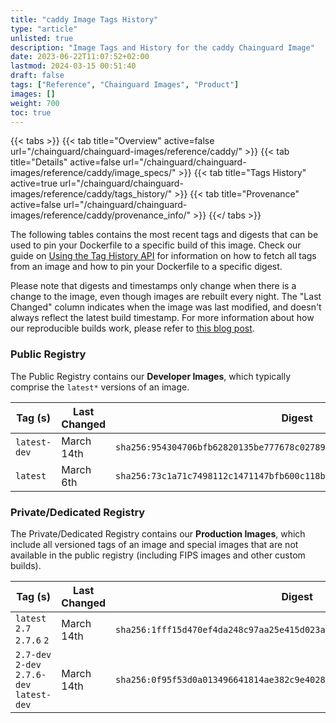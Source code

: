 ```yaml
---
title: "caddy Image Tags History"
type: "article"
unlisted: true
description: "Image Tags and History for the caddy Chainguard Image"
date: 2023-06-22T11:07:52+02:00
lastmod: 2024-03-15 00:51:40
draft: false
tags: ["Reference", "Chainguard Images", "Product"]
images: []
weight: 700
toc: true
---
```


{{< tabs >}}
{{< tab title="Overview" active=false url="/chainguard/chainguard-images/reference/caddy/" >}}
{{< tab title="Details" active=false url="/chainguard/chainguard-images/reference/caddy/image_specs/" >}}
{{< tab title="Tags History" active=true url="/chainguard/chainguard-images/reference/caddy/tags_history/" >}}
{{< tab title="Provenance" active=false url="/chainguard/chainguard-images/reference/caddy/provenance_info/" >}}
{{</ tabs >}}

The following tables contains the most recent tags and digests that can be used to pin your Dockerfile to a specific build of this image. Check our guide on [Using the Tag History API](/chainguard/chainguard-images/using-the-tag-history-api/) for information on how to fetch all tags from an image and how to pin your Dockerfile to a specific digest.

Please note that digests and timestamps only change when there is a change to the image, even though images are rebuilt every night. The "Last Changed" column indicates when the image was last modified, and doesn't always reflect the latest build timestamp. For more information about how our reproducible builds work, please refer to [this blog post](https://www.chainguard.dev/unchained/reproducing-chainguards-reproducible-image-builds).

### Public Registry
The Public Registry contains our **Developer Images**, which typically comprise the `latest*` versions of an image.

| Tag (s)       | Last Changed | Digest                                                                    |
|---------------|--------------|---------------------------------------------------------------------------|
|  `latest-dev` | March 14th   | `sha256:954304706bfb62820135be777678c02789a9fa0ba2a087ef27991370693a4a65` |
|  `latest`     | March 6th    | `sha256:73c1a71c7498112c1471147bfb600c118bca521f183a21b34e6f8380dca839f1` |


### Private/Dedicated Registry
The Private/Dedicated Registry contains our **Production Images**, which include all versioned tags of an image and special images that are not available in the public registry (including FIPS images and other custom builds).

| Tag (s)                                     | Last Changed | Digest                                                                    |
|---------------------------------------------|--------------|---------------------------------------------------------------------------|
|  `latest` `2.7` `2.7.6` `2`                 | March 14th   | `sha256:1fff15d470ef4da248c97aa25e415d023a73bc277df104a519bdabc3d1187d4a` |
|  `2.7-dev` `2-dev` `2.7.6-dev` `latest-dev` | March 14th   | `sha256:0f95f53d0a013496641814ae382c9e4028bb886da723aa02eff32cbef14098d7` |

